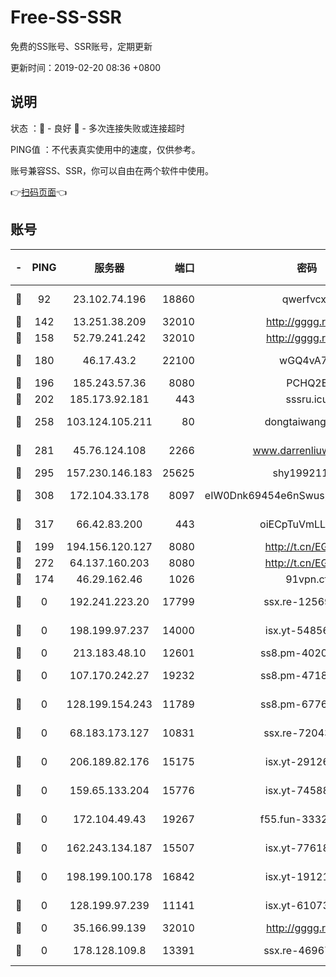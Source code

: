 # Free-SS-SSR

免费的SS账号、SSR账号，定期更新

更新时间：2019-02-20 08:36 +0800

## 说明

状态     ：🙂 - 良好 🙁 - 多次连接失败或连接超时

PING值   ：不代表真实使用中的速度，仅供参考。

账号兼容SS、SSR，你可以自由在两个软件中使用。

👉[扫码页面](https://liesauer.github.io/free-ss-ssr.github.io/)👈

## 账号

|-|PING|服务器|端口|密码|加密方式|区域|
|:----:|:----:|:-----:|-----:|:----:|:----:|:----:|
|🙂|92|23.102.74.196|18860|qwerfvcxz|aes-256-gcm|JP|
|🙂|142|13.251.38.209|32010|http://gggg.rocks|chacha20|SG|
|🙂|158|52.79.241.242|32010|http://gggg.rocks|chacha20|KR|
|🙂|180|46.17.43.2|22100|wGQ4vA7D|aes-256-gcm|RU|
|🙂|196|185.243.57.36|8080|PCHQ2E|rc4-md5|US|
|🙂|202|185.173.92.181|443|sssru.icu|rc4-md5|RU|
|🙂|258|103.124.105.211|80|dongtaiwang.com|aes-256-cfb|US|
|🙂|281|45.76.124.108|2266|www.darrenliuwei.com|aes-256-cfb|AU|
|🙂|295|157.230.146.183|25625|shy19921124|rc4-md5|US|
|🙂|308|172.104.33.178|8097|eIW0Dnk69454e6nSwuspv9DmS201tQ0D|aes-256-cfb|SG|
|🙂|317|66.42.83.200|443|oiECpTuVmLLxk4Ts|aes-256-cfb|US|
|🙂|199|194.156.120.127|8080|http://t.cn/EGJIyrl|rc4-md5|RU|
|🙂|272|64.137.160.203|8080|http://t.cn/EGJIyrl|rc4-md5|CA|
|🙁|174|46.29.162.46|1026|91vpn.cf|rc4-md5|RU|
|🙁|0|192.241.223.20|17799|ssx.re-12569451|aes-256-cfb|US|
|🙁|0|198.199.97.237|14000|isx.yt-54856932|aes-256-cfb|US|
|🙁|0|213.183.48.10|12601|ss8.pm-40202630|rc4-md5|RU|
|🙁|0|107.170.242.27|19232|ss8.pm-47184551|aes-256-cfb|US|
|🙁|0|128.199.154.243|11789|ss8.pm-67760833|aes-256-cfb|SG|
|🙁|0|68.183.173.127|10831|ssx.re-72043236|aes-256-cfb|US|
|🙁|0|206.189.82.176|15175|isx.yt-29126697|aes-256-cfb|SG|
|🙁|0|159.65.133.204|15776|isx.yt-74588926|aes-256-cfb|SG|
|🙁|0|172.104.49.43|19267|f55.fun-33324216|aes-256-cfb|SG|
|🙁|0|162.243.134.187|15507|isx.yt-77618718|aes-256-cfb|US|
|🙁|0|198.199.100.178|16842|isx.yt-19121084|aes-256-cfb|US|
|🙁|0|128.199.97.239|11141|isx.yt-61073883|aes-256-cfb|SG|
|🙁|0|35.166.99.139|32010|http://gggg.rocks|chacha20|US|
|🙁|0|178.128.109.8|13391|ssx.re-46967706|aes-256-cfb|SG|

